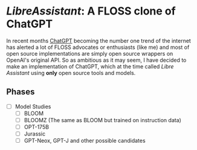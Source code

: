 # _LibreAssistant_: A FLOSS clone of ChatGPT

In recent months [ChatGPT](https://chat.openai.com/chat) becoming the number one trend of the internet has alerted a lot of FLOSS advocates or enthusiasts (like me) and most of open source implementations are simply open source wrappers on OpenAI's original API. So as ambitious as it may seem, I have decided to make an implementation of ChatGPT, which at the time called _Libre Assistant_ using __only__ open source tools and models.

## Phases

- [ ] Model Studies
    - [ ] BLOOM
    - [ ] BLOOMZ (The same as BLOOM but trained on instruction data)
    - [ ] OPT-175B
    - [ ] Jurassic
    - [ ] GPT-Neox, GPT-J and other possible candidates
